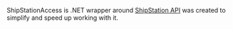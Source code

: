 ShipStationAccess is .NET wrapper around [ShipStation API](http://api.shipstation.com/) was created to simplify and speed up working with it.